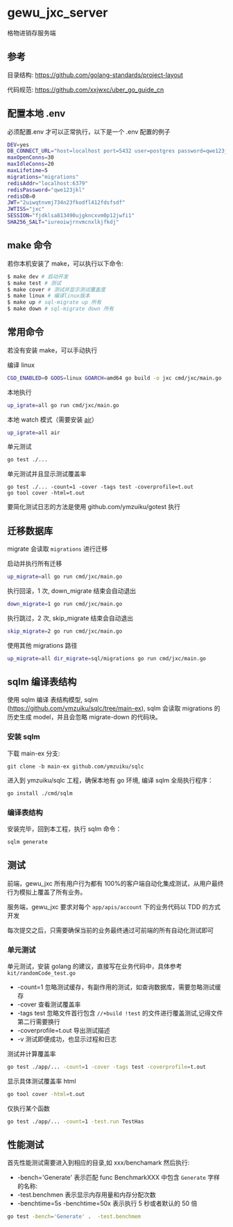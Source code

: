 # gewu_jxc_server

格物进销存服务端

## 参考

目录结构: https://github.com/golang-standards/project-layout

代码规范: https://github.com/xxjwxc/uber_go_guide_cn

## 配置本地 .env

必须配置.env 才可以正常执行，以下是一个 .env 配置的例子

```bash
DEV=yes
DB_CONNECT_URL="host=localhost port=5432 user=postgres password=qwe123jkl dbname=cat sslmode=disable TimeZone=Asia/Shanghai"
maxOpenConns=30
maxIdleConns=20
maxLifetime=5
migrations="migrations"
redisAddr="localhost:6379"
redisPassword="qwe123jkl"
redisDB=0
JWT="2uiwqtnvmj734n23fkodfl412fdsfsdf"
JWTISS="jxc"
SESSION="fjdklsa813490ujgkncxvm0p12jwfi1"
SHA256_SALT="iureoiwjrnvmcnxlkjfkdj"
```

## make 命令

若你本机安装了 make，可以执行以下命令:

```bash
$ make dev # 启动开发
$ make test # 测试
$ make cover # 测试并显示测试覆盖度
$ make linux # 编译linux版本
$ make up # sql-migrate up 所有
$ make down # sql-migrate down 所有
```

## 常用命令

若没有安装 make，可以手动执行

编译 linux

```bash
CGO_ENABLED=0 GOOS=linux GOARCH=amd64 go build -o jxc cmd/jxc/main.go
```

本地执行

```bash
up_igrate=all go run cmd/jxc/main.go
```

本地 watch 模式（需要安装 [air](https://github.com/cosmtrek/air)）

```bash
up_igrate=all air
```

单元测试

```bash
go test ./...
```

单元测试并且显示测试覆盖率

```
go test ./... -count=1 -cover -tags test -coverprofile=t.out
go tool cover -html=t.out
```

要简化测试日志的方法是使用 github.com/ymzuiku/gotest 执行

## 迁移数据库

migrate 会读取 `migrations` 进行迁移

启动并执行所有迁移

```bash
up_migrate=all go run cmd/jxc/main.go
```

执行回滚，1 次, down_migrate 结束会自动退出

```bash
down_migrate=1 go run cmd/jxc/main.go
```

执行跳过，2 次, skip_migrate 结束会自动退出

```bash
skip_migrate=2 go run cmd/jxc/main.go
```

使用其他 migrations 路径

```bash
up_migrate=all dir_migrate=sql/migrations go run cmd/jxc/main.go
```

## sqlm 编译表结构

使用 sqlm 编译 表结构模型, sqlm (https://github.com/ymzuiku/sqlc/tree/main-ex), sqlm 会读取 migrations 的历史生成 model，并且会忽略 migrate-down 的代码块。

### 安装 sqlm

下载 main-ex 分支:

```
git clone -b main-ex github.com/ymzuiku/sqlc
```

进入到 ymzuiku/sqlc 工程，确保本地有 go 环境, 编译 sqlm 全局执行程序：

```bash
go install ./cmd/sqlm
```

### 编译表结构

安装完毕，回到本工程，执行 sqlm 命令：

```bash
sqlm generate
```

## 测试

前端，gewu_jxc 所有用户行为都有 100%的客户端自动化集成测试，从用户最终行为模拟上覆盖了所有业务。

服务端，gewu_jxc 要求对每个 `app/apis/account` 下的业务代码以 TDD 的方式开发

每次提交之后，只需要确保当前的业务最终通过可前端的所有自动化测试即可

### 单元测试

单元测试，安装 golang 的建议，直接写在业务代码中，具体参考 `kit/randomCode_test.go`

- -count=1 忽略测试缓存，有副作用的测试，如查询数据库，需要忽略测试缓存
- -cover 查看测试覆盖率
- -tags test 忽略文件首行包含 `//+build !test` 的文件进行覆盖测试,记得文件第二行需要换行
- -coverprofile=t.out 导出测试描述
- -v 测试即便成功，也显示过程和日志

测试并计算覆盖率

```bash
go test ./app/... -count=1 -cover -tags test -coverprofile=t.out
```

显示具体测试覆盖率 html

```bash
go tool cover -html=t.out
```

仅执行某个函数

```bash
go test ./app/... -count=1 -test.run TestHas
```

## 性能测试

首先性能测试需要进入到相应的目录,如 xxx/benchamark 然后执行:

- -bench='Generate' 表示匹配 func BenchmarkXXX 中包含 `Generate` 字样的名称:
- -test.benchmen 表示显示内存用量和内存分配次数
- -benchtime=5s -benchtime=50x 表示执行 5 秒或者默认的 50 倍

```bash
go test -bench='Generate' .  -test.benchmem
```
